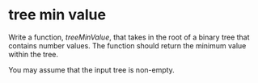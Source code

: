 # tree min value

Write a function, _treeMinValue_, that takes in the root of a binary tree that contains number values. The function should return the minimum value within the tree.

You may assume that the input tree is non-empty.